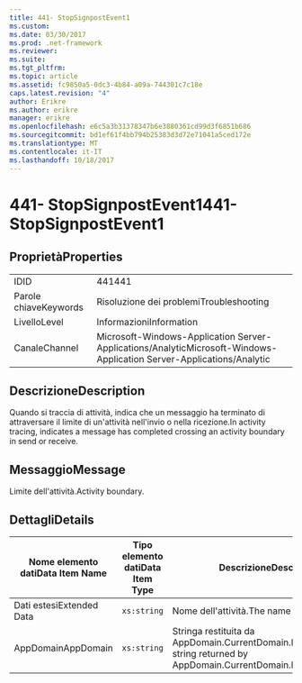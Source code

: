 ```yaml
---
title: 441- StopSignpostEvent1
ms.custom: 
ms.date: 03/30/2017
ms.prod: .net-framework
ms.reviewer: 
ms.suite: 
ms.tgt_pltfrm: 
ms.topic: article
ms.assetid: fc9850a5-0dc3-4b84-a09a-744301c7c18e
caps.latest.revision: "4"
author: Erikre
ms.author: erikre
manager: erikre
ms.openlocfilehash: e6c5a3b31378347b6e3880361cd99d3f6851b686
ms.sourcegitcommit: bd1ef61f4bb794b25383d3d72e71041a5ced172e
ms.translationtype: MT
ms.contentlocale: it-IT
ms.lasthandoff: 10/18/2017
---
```

# <a name="441--stopsignpostevent1"></a><span data-ttu-id="29af5-102">441- StopSignpostEvent1</span><span class="sxs-lookup"><span data-stu-id="29af5-102">441- StopSignpostEvent1</span></span>
## <a name="properties"></a><span data-ttu-id="29af5-103">Proprietà</span><span class="sxs-lookup"><span data-stu-id="29af5-103">Properties</span></span>  
  
|||  
|-|-|  
|<span data-ttu-id="29af5-104">ID</span><span class="sxs-lookup"><span data-stu-id="29af5-104">ID</span></span>|<span data-ttu-id="29af5-105">441</span><span class="sxs-lookup"><span data-stu-id="29af5-105">441</span></span>|  
|<span data-ttu-id="29af5-106">Parole chiave</span><span class="sxs-lookup"><span data-stu-id="29af5-106">Keywords</span></span>|<span data-ttu-id="29af5-107">Risoluzione dei problemi</span><span class="sxs-lookup"><span data-stu-id="29af5-107">Troubleshooting</span></span>|  
|<span data-ttu-id="29af5-108">Livello</span><span class="sxs-lookup"><span data-stu-id="29af5-108">Level</span></span>|<span data-ttu-id="29af5-109">Informazioni</span><span class="sxs-lookup"><span data-stu-id="29af5-109">Information</span></span>|  
|<span data-ttu-id="29af5-110">Canale</span><span class="sxs-lookup"><span data-stu-id="29af5-110">Channel</span></span>|<span data-ttu-id="29af5-111">Microsoft-Windows-Application Server-Applications/Analytic</span><span class="sxs-lookup"><span data-stu-id="29af5-111">Microsoft-Windows-Application Server-Applications/Analytic</span></span>|  
  
## <a name="description"></a><span data-ttu-id="29af5-112">Descrizione</span><span class="sxs-lookup"><span data-stu-id="29af5-112">Description</span></span>  
 <span data-ttu-id="29af5-113">Quando si traccia di attività, indica che un messaggio ha terminato di attraversare il limite di un'attività nell'invio o nella ricezione.</span><span class="sxs-lookup"><span data-stu-id="29af5-113">In activity tracing, indicates a message has completed crossing an activity boundary in send or receive.</span></span>  
  
## <a name="message"></a><span data-ttu-id="29af5-114">Messaggio</span><span class="sxs-lookup"><span data-stu-id="29af5-114">Message</span></span>  
 <span data-ttu-id="29af5-115">Limite dell'attività.</span><span class="sxs-lookup"><span data-stu-id="29af5-115">Activity boundary.</span></span>  
  
## <a name="details"></a><span data-ttu-id="29af5-116">Dettagli</span><span class="sxs-lookup"><span data-stu-id="29af5-116">Details</span></span>  
  
|<span data-ttu-id="29af5-117">Nome elemento dati</span><span class="sxs-lookup"><span data-stu-id="29af5-117">Data Item Name</span></span>|<span data-ttu-id="29af5-118">Tipo elemento dati</span><span class="sxs-lookup"><span data-stu-id="29af5-118">Data Item Type</span></span>|<span data-ttu-id="29af5-119">Descrizione</span><span class="sxs-lookup"><span data-stu-id="29af5-119">Description</span></span>|  
|--------------------|--------------------|-----------------|  
|<span data-ttu-id="29af5-120">Dati estesi</span><span class="sxs-lookup"><span data-stu-id="29af5-120">Extended Data</span></span>|`xs:string`|<span data-ttu-id="29af5-121">Nome dell'attività.</span><span class="sxs-lookup"><span data-stu-id="29af5-121">The name of the activity.</span></span>|  
|<span data-ttu-id="29af5-122">AppDomain</span><span class="sxs-lookup"><span data-stu-id="29af5-122">AppDomain</span></span>|`xs:string`|<span data-ttu-id="29af5-123">Stringa restituita da AppDomain.CurrentDomain.FriendlyName.</span><span class="sxs-lookup"><span data-stu-id="29af5-123">The string returned by AppDomain.CurrentDomain.FriendlyName.</span></span>|
